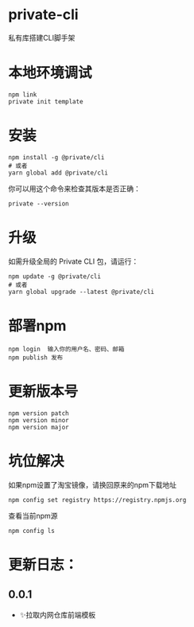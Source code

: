 # private-cli
私有库搭建CLI脚手架

# 本地环境调试
```
npm link
private init template
```

# 安装
```
npm install -g @private/cli
# 或者
yarn global add @private/cli
```
你可以用这个命令来检查其版本是否正确：
```
private --version
```

# 升级
如需升级全局的 Private CLI 包，请运行：
```
npm update -g @private/cli
# 或者
yarn global upgrade --latest @private/cli
```

# 部署npm
```
npm login  输入你的用户名、密码、邮箱
npm publish 发布
```

# 更新版本号
```
npm version patch
npm version minor
npm version major
```

# 坑位解决
如果npm设置了淘宝镜像，请换回原来的npm下载地址
```
npm config set registry https://registry.npmjs.org
```
查看当前npm源
```
npm config ls
```

# 更新日志：

## 0.0.1
- ✨拉取内网仓库前端模板
